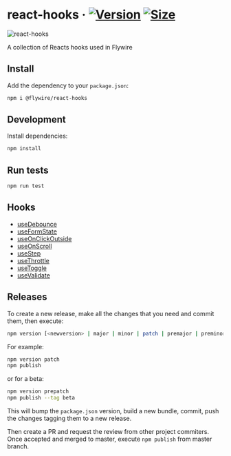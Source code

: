 # react-hooks &middot; [<img alt="Version" src="https://img.shields.io/npm/v/@flywire/react-hooks.svg">](https://www.npmjs.com/package/@flywire/react-hooks) [<img alt="Size" src="https://img.shields.io/bundlephobia/min/@flywire/react-hooks">](https://bundlephobia.com/result?p=@flywire/react-hooks)

![react-hooks](https://p43.f3.n0.cdn.getcloudapp.com/items/KouBAgwO/fly-hooks.png?v=f90b5de7d97396f9883cfc17d0784516)

A collection of Reacts hooks used in Flywire

## Install

Add the dependency to your `package.json`:

```bash
npm i @flywire/react-hooks
```

## Development

Install dependencies:

```javascript
npm install
```

## Run tests

```sh
npm run test
```

## Hooks

- [useDebounce](src/useDebounce/README.md)
- [useFormState](src/useFormState/README.md)
- [useOnClickOutside](src/useOnClickOutside/README.md)
- [useOnScroll](src/useOnScroll/README.md)
- [useStep](src/useStep/README.md)
- [useThrottle](src/useThrottle/README.md)
- [useToggle](src/useToggle/README.md)
- [useValidate](src/useValidate/README.md)

## Releases

To create a new release, make all the changes that you need and commit them,
then execute:

```bash
npm version [<newversion> | major | minor | patch | premajor | preminor | prepatch | prerelease | from-git]
```

For example:

```bash
npm version patch
npm publish
```

or for a beta:

```bash
npm version prepatch
npm publish --tag beta
```

This will bump the `package.json` version, build a new bundle, commit, push the
changes tagging them to a new release.

Then create a PR and request the review from other project commiters. Once
accepted and merged to master, execute `npm publish` from master branch.
